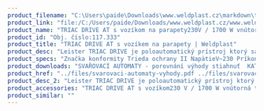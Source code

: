 ```yaml
---
product_filename: "C:\Users\paide\Downloads\www.weldplast.cz\markdown\triac-drive-at-s-vozikem-na-parapety.md"
product_link: "file:/C:/Users/paide/Downloads/www.weldplast.cz/www.weldplast.cz/sk/triac-drive-at-s-vozikem-na-parapety"
product_name: "TRIAC DRIVE AT s vozíkom na parapety230V / 1700 W vnútorná tryska 30 mm bez gripu"
product_id: "Obj. číslo:117.333"
product_title: "TRIAC DRIVE AT s vozíkem na parapety | Weldplast"
product_desc: "Leister TRIAC DRIVE je poloautomatický prístroj ktorý sa skladá z ručnej zváračky Leister TRIAC AT a pohonnej jednotky DRIVE. Umožňuje tak zvárať rôzne typy materiálov a zváranie je pritom rýchlejšie a kvalitnejšie v porovnaní s ručným prístrojom. Možno ho používať v horizontálnych vertikálnych i diagonálnych polohách - pozri príklady použitia k stiahnutiu.Preplátovanie PVCP ECB EPDM CSPE a TPO strešných membránRýchlejšie a výkonnejšia ako ručné zváranieMalý a kompaktnýPlynulo regulovateľná rýchlosťVhodný aj pre zváranie na malých a ťažko prístupných plocháchRôzne šírky zvaru"
product_specs: "Značka konformity Trieda ochrany II NapätieV~230 PríkonW1700 FrekvenciaHz50 / 60 Max. teplota°C40 - 650 Rýchlosťm/min05 - 3 Úroveň hlučnosti LpAdB65 Rozmerymm300 x 230 x 380 Hmotnosťkg41 (s kabelem 3 m bez vozíku) Šírka zvarumm40"
product_downloads: "SVAŘOVACÍ AUTOMATY - porovnání výhody stiahnuť  KATALOG PLOCHÉ STŘECHY stiahnuť  TRIAC DRIVE - produktový list stiahnuť  TRIAC DRIVE - manuál stiahnuť  TRIAC DRIVE - příklady použití stiahnuť"
product_href: "../files/svarovaci-automaty-vyhody.pdf ../files/svarovaci-automaty-vyhody.pdf ../files/katalog-ploche-strechy-2018-05-el.pdf ../files/katalog-ploche-strechy-2018-05-el.pdf ../files/triac-drive-at-prod-list-cz.pdf ../files/triac-drive-at-prod-list-cz.pdf ../files/triac-drive-manual-cz.pdf ../files/triac-drive-manual-cz.pdf ../files/triac-drive-pouziti.pdf ../files/triac-drive-pouziti.pdf"
product_desc_2: "Leister TRIAC DRIVE je poloautomatický prístroj ktorý sa skladá z ručnej zváračky Leister TRIAC AT a pohonnej jednotky DRIVE. Umožňuje tak zvárať rôzne typy materiálov a zváranie je pritom rýchlejšie a kvalitnejšie v porovnaní s ručným prístrojom. Možno ho používať v horizontálnych vertikálnych i diagonálnych polohách - pozri príklady použitia k stiahnutiu.Preplátovanie PVCP ECB EPDM CSPE a TPO strešných membránRýchlejšie a výkonnejšia ako ručné zváranieMalý a kompaktnýPlynulo regulovateľná rýchlosťVhodný aj pre zváranie na malých a ťažko prístupných plocháchRôzne šírky zvaru"
product_accessories: "TRIAC DRIVE AT s vozíkom230 V / 1700 W vnútorná tryska 30 mm bez gripuTRIAC DRIVE AT230 V / 1700 W vnútorná tryska 30 mm bez gripu"
product_similar: ""
---
```

